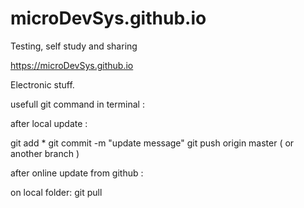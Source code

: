 # microDevSys.github.io
Testing, self study and sharing


https://microDevSys.github.io

Electronic stuff.



usefull git command in terminal : 

after local update : 

git add *
git commit -m "update message"
git push origin master 
( or another branch )


after online update from github :

on local folder: 
git pull 


